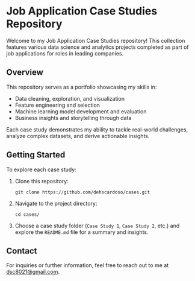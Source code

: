 # Job Application Case Studies Repository

Welcome to my Job Application Case Studies repository! This collection features various data science and analytics projects completed as part of job applications for roles in leading companies.

## Overview

This repository serves as a portfolio showcasing my skills in:

- Data cleaning, exploration, and visualization
- Feature engineering and selection
- Machine learning model development and evaluation
- Business insights and storytelling through data

Each case study demonstrates my ability to tackle real-world challenges, analyze complex datasets, and derive actionable insights.


## Getting Started

To explore each case study:

1. Clone this repository:

   ```
   git clone https://github.com/dehscardoso/cases.git
   ```

2. Navigate to the project directory:

   ```
   cd cases/
   ```

3. Choose a case study folder (`Case Study 1`, `Case Study 2`, etc.) and explore the `README.md` file for a summary and insights.

## Contact

For inquiries or further information, feel free to reach out to me at [dsc8021@gmail.com](mailto:dsc8021@gmail.com).

